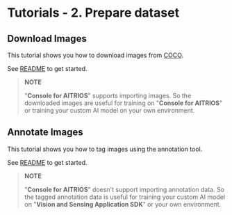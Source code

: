 # Tutorials - 2. Prepare dataset

## Download Images
This tutorial shows you how to download images from [COCO](https://cocodataset.org/#home).

See [README](./download_images/README.md) to get started.

>**NOTE**
>
>"**Console for AITRIOS**" supports importing images.
>So the downloaded images are useful for training on "**Console for AITRIOS**" or training your custom AI model on your own environment.

## Annotate Images
This tutorial shows you how to tag images using the annotation tool.

See [README](./annotate_images/README.md) to get started.

>**NOTE**
>
>"**Console for AITRIOS**" doesn't support importing annotation data.
>So the tagged annotation data is useful for training your custom AI model on "**Vision and Sensing Application SDK**" or your own environment.